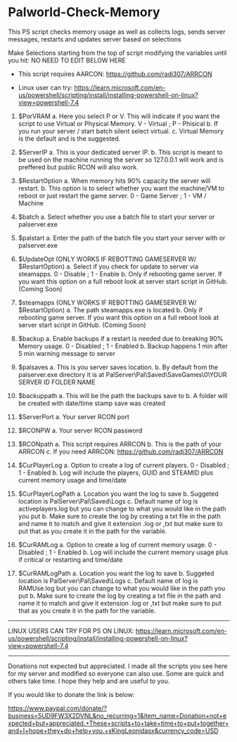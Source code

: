 # Palworld-Check-Memory
This PS script checks memory usage as well as collects logs, sends server messages, restarts and updates server based on selections

Make Selections starting from the top of script modifying the variables until you hit: NO NEED TO EDIT BELOW HERE

* This script requires AARCON: https://github.com/radj307/ARRCON

* Linux user can try: https://learn.microsoft.com/en-us/powershell/scripting/install/installing-powershell-on-linux?view=powershell-7.4

1. $PorVRAM 
   a. Here you select P or V. This will indicate if you want the script to use Virtual or Physical Memory. V - Virtual ; P - Phisical
   b. If you run your server / start batch silent select virtual.
   c. Virtual Memory is the default and is the suggested.

2. $ServerIP
   a. This is your dedicated server IP.
   b. This script is meant to be used on the machine running the server so 127.0.0.1 will work and is preffered but public RCON will also work.

3. $RestartOption
   a. When memory hits 90% capacity the server will restart.
   b. This option is to select whether you want the machine/VM to reboot or just restart the game server. 0 - Game Server ; 1 - VM / Machine

4. $batch
   a. Select whether you use a batch file to start your server or palserver.exe

6. $palstart
   a. Enter the path of the batch file you start your server with or palserver.exe

7. $UpdateOpt     (ONLY WORKS IF REBOTTING GAMESERVER W/ $RestartOption)
   a. Select if you check for update to server via steamapps. 0 - Disable ; 1 - Enable
   b. Only if rebooting game server. If you want this option on a full reboot look at server start script in GitHub. (Coming Soon)

9. $steamapps     (ONLY WORKS IF REBOTTING GAMESERVER W/ $RestartOption)
   a. The path steamapps.exe is located
   b. Only if rebooting game server. If you want this option on a full reboot look at server start script in GitHub. (Coming Soon)

10. $backup
    a. Enable backups if a restart is needed due to breaking 90% Memory usage. 0 - Disabled ; 1 - Enabled
    b. Backup happens 1 min after 5 min warning message to server

11. $palsaves
    a. This is you server saves location.
    b. By default from the palserver.exe directory it is at PalServer\Pal\Saved\SaveGames\0\YOUR SERVER ID FOLDER NAME

12. $backuppath
    a. This will be the path the backups save to
    b. A folder will be created with date/time stamp save was created

13. $ServerPort
    a. Your server RCON port

14. $RCONPW
    a. Your server RCON password

15. $RCONpath
    a. This script requires ARRCON
    b. This is the path of your ARRCON
    c. If you need ARRCON: https://github.com/radj307/ARRCON

16. $CurPlayerLog
    a. Option to create a log of current players. 0 - Disabled ; 1 - Enabled
    b. Log will include the players, GUID and STEAMID plus current memory usage and time/date

17. $CurPlayerLogPath
    a. Location you want the log to save
    b. Suggeted location is PalServer\Pal\Saved\Logs
    c. Default name of log is activeplayers.log but you can change to what you would like in the path you put
    b. Make sure to create the log by creating a txt file in the path and name it to match and give it extension .log or ,txt but make sure to put that as you create it in the path for the variable.

18. $CurRAMLog
    a. Option to create a log of current memory usage. 0 - Disabled ; 1 - Enabled
    b. Log will include the current memory usage plus if critical or restarting and time/date
    
19. $CurRAMLogPath
    a. Location you want the log to save
    b. Suggeted location is PalServer\Pal\Saved\Logs
    c. Default name of log is RAMUse.log but you can change to what you would like in the path you put
    b. Make sure to create the log by creating a txt file in the path and name it to match and give it extension .log or ,txt but make sure to put that as you create it in the path for the variable.


*************************************************************************************************************************************************************
LINUX USERS CAN TRY FOR PS ON LINUX: https://learn.microsoft.com/en-us/powershell/scripting/install/installing-powershell-on-linux?view=powershell-7.4

*************************************************************************************************************************************************************
Donations not expected but appreciated. I made all the scripts you see here for my server and modified so everyone can also use. Some are quick and others take time. I hope they help and are useful to you.

If you would like to donate the link is below:

https://www.paypal.com/donate/?business=5UD9FW3X2DVNL&no_recurring=1&item_name=Donation+not+expected+but+appreciated.+These+scripts+to+take+time+to+put+together+and+I+hope+they+do+help+you.+xKingLeonidasx&currency_code=USD
